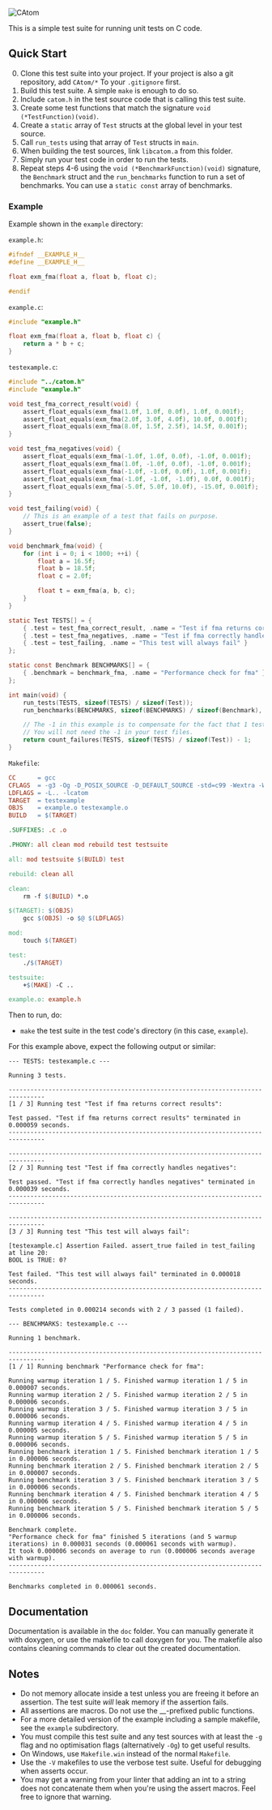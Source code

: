 ![CAtom](https://raw.githubusercontent.com/0xFC963F18DC21/CAtom/master/doc/CABanner.png)

This is a simple test suite for running unit tests on C code.

## Quick Start

<ol start="0">
    <li>Clone this test suite into your project. If your project is also a git repository, add <code>CAtom/*</code> To your <code>.gitignore</code> first.</li>
    <li>Build this test suite. A simple <code>make</code> is enough to do so.</li>
    <li>Include <code>catom.h</code> in the test source code that is calling this test suite.</li>
    <li>Create some test functions that match the signature <code>void (*TestFunction)(void)</code>.</li>
    <li>Create a <code>static</code> array of <code>Test</code> structs at the global level in your test source.</li>
    <li>Call <code>run_tests</code> using that array of <code>Test</code> structs in <code>main</code>.</li>
    <li>When building the test sources, link <code>libcatom.a</code> from this folder.</li>
    <li>Simply run your test code in order to run the tests.</li>
    <li>Repeat steps 4-6 using the <code>void (*BenchmarkFunction)(void)</code> signature, the <code>Benchmark</code> struct and the <code>run_benchmarks</code> function to run a set of benchmarks. You can use a <code>static const</code> array of benchmarks.</li>
</ol>

### Example

Example shown in the `example` directory:

`example.h`:
```c
#ifndef __EXAMPLE_H__
#define __EXAMPLE_H__

float exm_fma(float a, float b, float c);

#endif
```

`example.c`:

```c
#include "example.h"

float exm_fma(float a, float b, float c) {
    return a * b + c;
}
```

`testexample.c`:

```c
#include "../catom.h"
#include "example.h"

void test_fma_correct_result(void) {
    assert_float_equals(exm_fma(1.0f, 1.0f, 0.0f), 1.0f, 0.001f);
    assert_float_equals(exm_fma(2.0f, 3.0f, 4.0f), 10.0f, 0.001f);
    assert_float_equals(exm_fma(8.0f, 1.5f, 2.5f), 14.5f, 0.001f);
}

void test_fma_negatives(void) {
    assert_float_equals(exm_fma(-1.0f, 1.0f, 0.0f), -1.0f, 0.001f);
    assert_float_equals(exm_fma(1.0f, -1.0f, 0.0f), -1.0f, 0.001f);
    assert_float_equals(exm_fma(-1.0f, -1.0f, 0.0f), 1.0f, 0.001f);
    assert_float_equals(exm_fma(-1.0f, -1.0f, -1.0f), 0.0f, 0.001f);
    assert_float_equals(exm_fma(-5.0f, 5.0f, 10.0f), -15.0f, 0.001f);
}

void test_failing(void) {
    // This is an example of a test that fails on purpose.
    assert_true(false);
}

void benchmark_fma(void) {
    for (int i = 0; i < 1000; ++i) {
        float a = 16.5f;
        float b = 18.5f;
        float c = 2.0f;

        float t = exm_fma(a, b, c);
    }
}

static Test TESTS[] = {
    { .test = test_fma_correct_result, .name = "Test if fma returns correct results" },
    { .test = test_fma_negatives, .name = "Test if fma correctly handles negatives" },
    { .test = test_failing, .name = "This test will always fail" }
};

static const Benchmark BENCHMARKS[] = {
    { .benchmark = benchmark_fma, .name = "Performance check for fma" }
};

int main(void) {
    run_tests(TESTS, sizeof(TESTS) / sizeof(Test));
    run_benchmarks(BENCHMARKS, sizeof(BENCHMARKS) / sizeof(Benchmark), 5, 5);

    // The -1 in this example is to compensate for the fact that 1 test always fails.
    // You will not need the -1 in your test files.
    return count_failures(TESTS, sizeof(TESTS) / sizeof(Test)) - 1;
}
```

`Makefile`:

```makefile
CC      = gcc
CFLAGS  = -g3 -Og -D_POSIX_SOURCE -D_DEFAULT_SOURCE -std=c99 -Wextra -Werror -pedantic
LDFLAGS = -L.. -lcatom
TARGET  = testexample
OBJS    = example.o testexample.o
BUILD   = $(TARGET)

.SUFFIXES: .c .o

.PHONY: all clean mod rebuild test testsuite

all: mod testsuite $(BUILD) test

rebuild: clean all

clean:
	rm -f $(BUILD) *.o

$(TARGET): $(OBJS)
	gcc $(OBJS) -o $@ $(LDFLAGS)

mod:
	touch $(TARGET)

test:
	./$(TARGET)

testsuite:
	+$(MAKE) -C ..

example.o: example.h
```

Then to run, do:
* `make` the test suite in the test code's directory (in this case, `example`).

For this example above, expect the following output or similar:

```
--- TESTS: testexample.c ---

Running 3 tests.

--------------------------------------------------------------------------------
[1 / 3] Running test "Test if fma returns correct results":

Test passed. "Test if fma returns correct results" terminated in 0.000059 seconds.
--------------------------------------------------------------------------------

--------------------------------------------------------------------------------
[2 / 3] Running test "Test if fma correctly handles negatives":

Test passed. "Test if fma correctly handles negatives" terminated in 0.000039 seconds.
--------------------------------------------------------------------------------

--------------------------------------------------------------------------------
[3 / 3] Running test "This test will always fail":

[testexample.c] Assertion Failed. assert_true failed in test_failing at line 20:
BOOL is TRUE: 0?

Test failed. "This test will always fail" terminated in 0.000018 seconds.
--------------------------------------------------------------------------------

Tests completed in 0.000214 seconds with 2 / 3 passed (1 failed).

--- BENCHMARKS: testexample.c ---

Running 1 benchmark.

--------------------------------------------------------------------------------
[1 / 1] Running benchmark "Performance check for fma":

Running warmup iteration 1 / 5. Finished warmup iteration 1 / 5 in 0.000007 seconds.
Running warmup iteration 2 / 5. Finished warmup iteration 2 / 5 in 0.000006 seconds.
Running warmup iteration 3 / 5. Finished warmup iteration 3 / 5 in 0.000006 seconds.
Running warmup iteration 4 / 5. Finished warmup iteration 4 / 5 in 0.000005 seconds.
Running warmup iteration 5 / 5. Finished warmup iteration 5 / 5 in 0.000006 seconds.
Running benchmark iteration 1 / 5. Finished benchmark iteration 1 / 5 in 0.000006 seconds.
Running benchmark iteration 2 / 5. Finished benchmark iteration 2 / 5 in 0.000007 seconds.
Running benchmark iteration 3 / 5. Finished benchmark iteration 3 / 5 in 0.000006 seconds.
Running benchmark iteration 4 / 5. Finished benchmark iteration 4 / 5 in 0.000006 seconds.
Running benchmark iteration 5 / 5. Finished benchmark iteration 5 / 5 in 0.000006 seconds.

Benchmark complete.
"Performance check for fma" finished 5 iterations (and 5 warmup iterations) in 0.000031 seconds (0.000061 seconds with warmup).
It took 0.000006 seconds on average to run (0.000006 seconds average with warmup).
--------------------------------------------------------------------------------

Benchmarks completed in 0.000061 seconds.
```

## Documentation

Documentation is available in the `doc` folder. You can manually generate it with doxygen, or use the makefile to call doxygen for you. The makefile also contains cleaning commands to clear out the created documentation.

## Notes

* Do not memory allocate inside a test unless you are freeing it before an assertion. The test suite *will* leak memory if the assertion fails.
* All assertions are macros. Do not use the \_\_-prefixed public functions.
* For a more detailed version of the example including a sample makefile, see the `example` subdirectory.
* You must compile this test suite and any test sources with at least the `-g` flag and no optimisation flags (alternatively `-Og`) to get useful results.
* On Windows, use `Makefile.win` instead of the normal `Makefile`.
* Use the `-V` makefiles to use the verbose test suite. Useful for debugging when asserts occur.
* You may get a warning from your linter that adding an int to a string does not concatenate them when you're using the assert macros. Feel free to ignore that warning.
